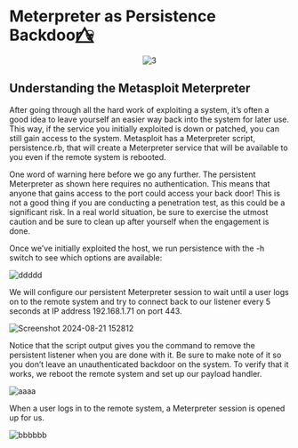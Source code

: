 # Meterpreter as Persistence Backdoor 💀⃤
<div align="center">

![3](https://i.giphy.com/media/v1.Y2lkPTc5MGI3NjExNXoyYTFucjYyaWtzMHhtdHgzbGYyOTRpMmozNDZnb3hsdjk1anZtbCZlcD12MV9pbnRlcm5hbF9naWZfYnlfaWQmY3Q9Zw/UqxVRm1IaaIGk/giphy.gif)
</div>

## Understanding the Metasploit Meterpreter

After going through all the hard work of exploiting a system, it’s often a good idea to leave yourself an easier way back into the system for later use. This way, if the service you initially exploited is down or patched, you can still gain access to the system. Metasploit has a Meterpreter script, persistence.rb, that will create a Meterpreter service that will be available to you even if the remote system is rebooted.

One word of warning here before we go any further. The persistent Meterpreter as shown here requires no authentication. This means that anyone that gains access to the port could access your back door! This is not a good thing if you are conducting a penetration test, as this could be a significant risk. In a real world situation, be sure to exercise the utmost caution and be sure to clean up after yourself when the engagement is done.

Once we’ve initially exploited the host, we run persistence with the -h switch to see which options are available:

![ddddd](https://github.com/user-attachments/assets/e41ccb26-ca4c-4229-a814-51b493e03936)

We will configure our persistent Meterpreter session to wait until a user logs on to the remote system and try to connect back to our listener every 5 seconds at IP address 192.168.1.71 on port 443.

![Screenshot 2024-08-21 152812](https://github.com/user-attachments/assets/f6dd6cda-45bc-4700-8740-c93190fac839)

Notice that the script output gives you the command to remove the persistent listener when you are done with it. Be sure to make note of it so you don’t leave an unauthenticated backdoor on the system. To verify that it works, we reboot the remote system and set up our payload handler.

![aaaa](https://github.com/user-attachments/assets/47e2b129-b4aa-41c3-b6c2-bb4845dfea9d)

When a user logs in to the remote system, a Meterpreter session is opened up for us.

![bbbbbb](https://github.com/user-attachments/assets/73878a64-f30f-4b0e-aebe-dd6bd4593501)
